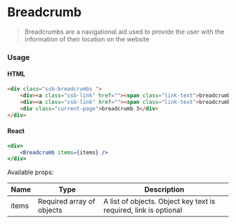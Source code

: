 Breadcrumb
========

> Breadcrumbs are a navigational aid used to provide the user with the information of their location on the website
### Usage


#### HTML

```html
<div class="ssb-breadcrumbs ">
    <div><a class="ssb-link" href=""><span class="link-text">breadcrumb 1</span></a>&nbsp;/&nbsp;</div>
    <div><a class="ssb-link" href=""><span class="link-text">breadcrumb 2</span></a>&nbsp;/&nbsp;</div>
    <div class="current-page">breadcrumb 3</div>
</div>
```

#### React

```jsx harmony
<div>
    <Breadcrumb items={items} />
</div>
```

Available props:

| Name       | Type           | Description  |
| ---------- | ------------- | ----- |
| items   | Required array of objects | 	A list of objects. Object key text is required, link is optional|
